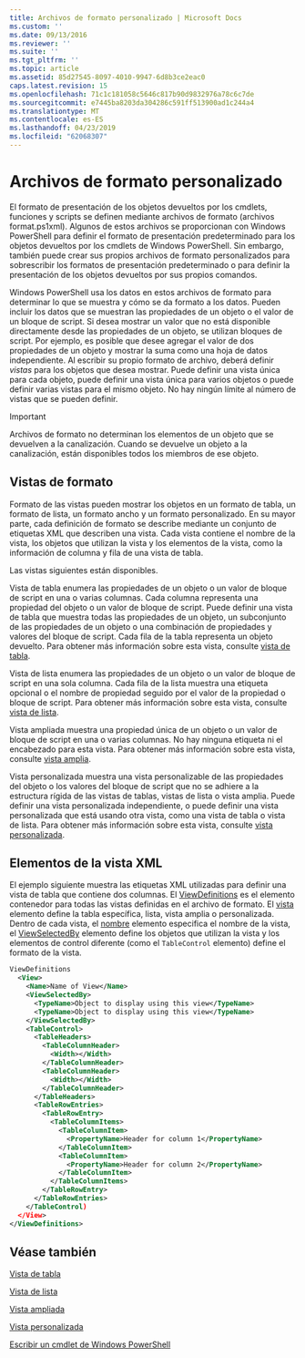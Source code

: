 ```yaml
---
title: Archivos de formato personalizado | Microsoft Docs
ms.custom: ''
ms.date: 09/13/2016
ms.reviewer: ''
ms.suite: ''
ms.tgt_pltfrm: ''
ms.topic: article
ms.assetid: 85d27545-8097-4010-9947-6d8b3ce2eac0
caps.latest.revision: 15
ms.openlocfilehash: 71c1c181058c5646c817b90d9832976a78c6c7de
ms.sourcegitcommit: e7445ba8203da304286c591ff513900ad1c244a4
ms.translationtype: MT
ms.contentlocale: es-ES
ms.lasthandoff: 04/23/2019
ms.locfileid: "62068307"
---
```

# <a name="custom-formatting-files"></a>Archivos de formato personalizado

El formato de presentación de los objetos devueltos por los cmdlets, funciones y scripts se definen mediante archivos de formato (archivos format.ps1xml). Algunos de estos archivos se proporcionan con Windows PowerShell para definir el formato de presentación predeterminado para los objetos devueltos por los cmdlets de Windows PowerShell. Sin embargo, también puede crear sus propios archivos de formato personalizados para sobrescribir los formatos de presentación predeterminado o para definir la presentación de los objetos devueltos por sus propios comandos.

Windows PowerShell usa los datos en estos archivos de formato para determinar lo que se muestra y cómo se da formato a los datos. Pueden incluir los datos que se muestran las propiedades de un objeto o el valor de un bloque de script.  Si desea mostrar un valor que no está disponible directamente desde las propiedades de un objeto, se utilizan bloques de script. Por ejemplo, es posible que desee agregar el valor de dos propiedades de un objeto y mostrar la suma como una hoja de datos independiente. Al escribir su propio formato de archivo, deberá definir *vistas* para los objetos que desea mostrar. Puede definir una vista única para cada objeto, puede definir una vista única para varios objetos o puede definir varias vistas para el mismo objeto. No hay ningún límite al número de vistas que se pueden definir.

> [!IMPORTANT]
> Archivos de formato no determinan los elementos de un objeto que se devuelven a la canalización. Cuando se devuelve un objeto a la canalización, están disponibles todos los miembros de ese objeto.

## <a name="format-views"></a>Vistas de formato

Formato de las vistas pueden mostrar los objetos en un formato de tabla, un formato de lista, un formato ancho y un formato personalizado. En su mayor parte, cada definición de formato se describe mediante un conjunto de etiquetas XML que describen una vista. Cada vista contiene el nombre de la vista, los objetos que utilizan la vista y los elementos de la vista, como la información de columna y fila de una vista de tabla.

Las vistas siguientes están disponibles.

Vista de tabla enumera las propiedades de un objeto o un valor de bloque de script en una o varias columnas. Cada columna representa una propiedad del objeto o un valor de bloque de script. Puede definir una vista de tabla que muestra todas las propiedades de un objeto, un subconjunto de las propiedades de un objeto o una combinación de propiedades y valores del bloque de script. Cada fila de la tabla representa un objeto devuelto. Para obtener más información sobre esta vista, consulte [vista de tabla](../format/creating-a-table-view.md).

Vista de lista enumera las propiedades de un objeto o un valor de bloque de script en una sola columna. Cada fila de la lista muestra una etiqueta opcional o el nombre de propiedad seguido por el valor de la propiedad o bloque de script. Para obtener más información sobre esta vista, consulte [vista de lista](../format/creating-a-list-view.md).

Vista ampliada muestra una propiedad única de un objeto o un valor de bloque de script en una o varias columnas. No hay ninguna etiqueta ni el encabezado para esta vista. Para obtener más información sobre esta vista, consulte [vista amplia](../format/creating-a-wide-view.md).

Vista personalizada muestra una vista personalizable de las propiedades del objeto o los valores del bloque de script que no se adhiere a la estructura rígida de las vistas de tablas, vistas de lista o vista amplia. Puede definir una vista personalizada independiente, o puede definir una vista personalizada que está usando otra vista, como una vista de tabla o vista de lista. Para obtener más información sobre esta vista, consulte [vista personalizada](../format/creating-custom-controls.md).

## <a name="view-xml-elements"></a>Elementos de la vista XML

El ejemplo siguiente muestra las etiquetas XML utilizadas para definir una vista de tabla que contiene dos columnas. El [ViewDefinitions](../format/viewdefinitions-element-format.md) es el elemento contenedor para todas las vistas definidas en el archivo de formato. El [vista](../format/view-element-format.md) elemento define la tabla específica, lista, vista amplia o personalizada. Dentro de cada vista, el [nombre](../format/name-element-for-view-format.md) elemento especifica el nombre de la vista, el [ViewSelectedBy](../format/viewselectedby-element-format.md) elemento define los objetos que utilizan la vista y los elementos de control diferente (como el `TableControl` elemento) define el formato de la vista.

```xml
ViewDefinitions
  <View>
    <Name>Name of View</Name>
    <ViewSelectedBy>
      <TypeName>Object to display using this view</TypeName>
      <TypeName>Object to display using this view</TypeName>
    </ViewSelectedBy>
    <TableControl>
      <TableHeaders>
        <TableColumnHeader>
          <Width></Width>
        </TableColumnHeader>
        <TableColumnHeader>
          <Width></Width>
        </TableColumnHeader>
      </TableHeaders>
      <TableRowEntries>
        <TableRowEntry>
          <TableColumnItems>
            <TableColumnItem>
              <PropertyName>Header for column 1</PropertyName>
            </TableColumnItem>
            <TableColumnItem>
              <PropertyName>Header for column 2</PropertyName>
            </TableColumnItem>
          </TableColumnItems>
        </TableRowEntry>
      </TableRowEntries>
    </TableControl)
  </View>
</ViewDefinitions>

```

## <a name="see-also"></a>Véase también

[Vista de tabla](../format/creating-a-table-view.md)

[Vista de lista](../format/creating-a-list-view.md)

[Vista ampliada](../format/creating-a-wide-view.md)

[Vista personalizada](../format/creating-custom-controls.md)

[Escribir un cmdlet de Windows PowerShell](./writing-a-windows-powershell-cmdlet.md)
